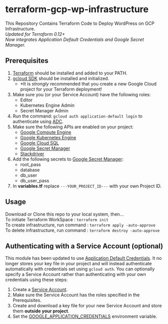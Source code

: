 # terraform-gcp-wp-infrastructure
This Repository Contains Terraform Code to Deploy WordPress on GCP Infrastructure.  
_Updated for Terraform 0.12+_  
_Now integrates Application Default Credentials and Google Secret Manager._  

## Prerequisites
1. [Terraform](https://www.terraform.io/downloads.html) should be installed and added to your PATH.
2. [gcloud SDK](https://cloud.google.com/sdk/docs/install) should be installed and initialized.
    * *It is _strongly_ recommended that you create a new Google Cloud project for your Terraform deployment!
3. Make sure you (or your Service Account) have the following roles:
    * Editor
    * Kubernetes Engine Admin
    * Secret Manager Admin
4. Run the command: ```gcloud auth application-default login``` to authenticate using [ADC](https://cloud.google.com/sdk/gcloud/reference/auth/application-default).
5. Make sure the following APIs are enabled on your project:
    * [Google Compute Engine](https://console.cloud.google.com/apis/api/compute.googleapis.com)
    * [Google Kubernetes Engine](https://console.cloud.google.com/apis/api/container.googleapis.com)
    * [Google Cloud SQL](https://console.cloud.google.com/apis/api/sqladmin.googleapis.com)
    * [Google Secret Manager](https://console.cloud.google.com/apis/api/secretmanager.googleapis.com)
    * [Stackdriver](https://console.cloud.google.com/apis/library/stackdriver.googleapis.com)
6. Add the following secrets to [Google Secret Manager](https://cloud.google.com/secret-manager):
    * root_pass
    * database
    * db_user
    * db_user_pass
7. In **variables.tf** replace ```---YOUR_PROJECT_ID---``` with your own Project ID.  

## Usage
Download or Clone this repo to your local system, then...  
To initiate Terraform WorkSpace           : ```terraform init```  
To create infrastructure, run command     : ```terraform apply -auto-approve```  
To delete infrastructure, run command     : ```terraform destroy -auto-approve```

## Authenticating with a Service Account (optional)
This module has been updated to use [Application Default Credentials](https://cloud.google.com/docs/authentication/production).  It no longer stores your key file in your project and will instead authenticate automatically with credentials set using ```gcloud auth```.  You can optionally specify a Service Account rather than authenticating with your own credentials using these steps:  
1. Create a [Service Account](https://cloud.google.com/iam/docs/creating-managing-service-accounts).
2. Make sure the Service Account has the roles specified in the Prerequisites.
3. Create and download a key file for your new Service Account and store them **outside your project**.
4. Set the [GOOGLE_APPLICATION_CREDENTIALS](https://cloud.google.com/docs/authentication/production#passing_variable) environment variable.
